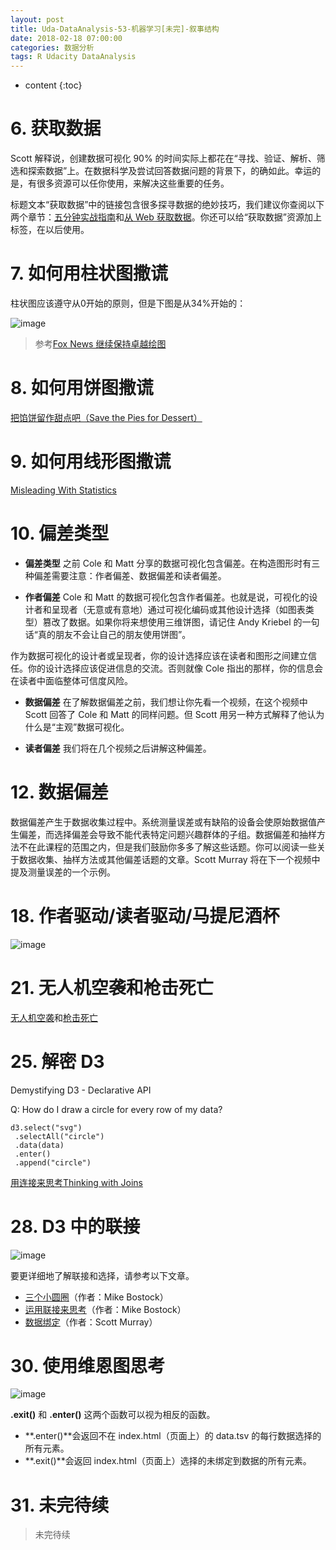 ```yaml
---
layout: post
title: Uda-DataAnalysis-53-机器学习[未完]-叙事结构
date: 2018-02-18 07:00:00
categories: 数据分析
tags: R Udacity DataAnalysis 
---
```

* content
{:toc}


# 6. 获取数据

Scott 解释说，创建数据可视化 90% 的时间实际上都花在“寻找、验证、解析、筛选和探索数据”上。在数据科学及尝试回答数据问题的背景下，的确如此。幸运的是，有很多资源可以任你使用，来解决这些重要的任务。

标题文本“获取数据”中的链接包含很多探寻数据的绝妙技巧，我们建议你查阅以下两个章节：[五分钟实战指南](http://datajournalismhandbook.org/1.0/en/getting_data_0.html)和[从 Web 获取数据](http://datajournalismhandbook.org/1.0/en/getting_data_3.html)。你还可以给“获取数据”资源加上标签，在以后使用。

# 7. 如何用柱状图撒谎

柱状图应该遵守从0开始的原则，但是下图是从34%开始的：

![image](https://user-images.githubusercontent.com/18595935/37241199-88a12ea6-2498-11e8-991b-6d47785ad2d8.png)

> 参考[Fox News 继续保持卓越绘图](http://flowingdata.com/2012/08/06/fox-news-continues-charting-excellence/)

# 8. 如何用饼图撒谎

[把馅饼留作甜点吧（Save the Pies for Dessert）](http://www.perceptualedge.com/articles/visual_business_intelligence/save_the_pies_for_dessert.pdf)

# 9. 如何用线形图撒谎

[Misleading With Statistics](https://medium.com/i-data/misleading-with-statistics-c63780efa928)

# 10. 偏差类型

- **偏差类型**
之前 Cole 和 Matt 分享的数据可视化包含偏差。在构造图形时有三种偏差需要注意：作者偏差、数据偏差和读者偏差。

- **作者偏差**
Cole 和 Matt 的数据可视化包含作者偏差。也就是说，可视化的设计者和呈现者（无意或有意地）通过可视化编码或其他设计选择（如图表类型）篡改了数据。如果你将来想使用三维饼图，请记住 Andy Kriebel 的一句话“真的朋友不会让自己的朋友使用饼图”。

作为数据可视化的设计者或呈现者，你的设计选择应该在读者和图形之间建立信任。你的设计选择应该促进信息的交流。否则就像 Cole 指出的那样，你的信息会在读者中面临整体可信度风险。

- **数据偏差**
在了解数据偏差之前，我们想让你先看一个视频，在这个视频中 Scott 回答了 Cole 和 Matt 的同样问题。但 Scott 用另一种方式解释了他认为什么是“主观”数据可视化。

- **读者偏差**
我们将在几个视频之后讲解这种偏差。

# 12. 数据偏差

数据偏差产生于数据收集过程中。系统测量误差或有缺陷的设备会使原始数据值产生偏差，而选择偏差会导致不能代表特定问题兴趣群体的子组。数据偏差和抽样方法不在此课程的范围之内，但是我们鼓励你多多了解这些话题。你可以阅读一些关于数据收集、抽样方法或其他偏差话题的文章。Scott Murray 将在下一个视频中提及测量误差的一个示例。

# 18. 作者驱动/读者驱动/马提尼酒杯

![image](https://user-images.githubusercontent.com/18595935/37248138-ad705dd2-250c-11e8-8ccb-7baf3b701449.png)

# 21. 无人机空袭和枪击死亡

[无人机空袭](http://drones.pitchinteractive.com/)和[枪击死亡](https://guns.periscopic.com/?year=2013)

# 25. 解密 D3

Demystifying D3 - Declarative API

Q: How do I draw a circle for every row of my data?

```
d3.select("svg")
 .selectAll("circle")
 .data(data)
 .enter()
 .append("circle")
```

[用连接来思考Thinking with Joins](https://bost.ocks.org/mike/join/)

# 28. D3 中的联接

![image](https://user-images.githubusercontent.com/18595935/37248278-1c4cab4e-2511-11e8-909c-27a877fa3113.png)

要更详细地了解联接和选择，请参考以下文章。
- [三个小圆圈](https://bost.ocks.org/mike/circles/)（作者：Mike Bostock）
- [运用联接来思考](https://bost.ocks.org/mike/join/)（作者：Mike Bostock）
- [数据绑定](http://alignedleft.com/tutorials/d3/binding-data)（作者：Scott Murray）

# 30. 使用维恩图思考

![image](https://user-images.githubusercontent.com/18595935/37248299-e901b5c6-2511-11e8-82d9-7ca255e72715.png)

**.exit()** 和 **.enter()** 这两个函数可以视为相反的函数。
- **.enter()**会返回不在 index.html（页面上）的 data.tsv 的每行数据选择的所有元素。
- **.exit()**会返回 index.html（页面上）选择的未绑定到数据的所有元素。


# 31. 未完待续

> 未完待续